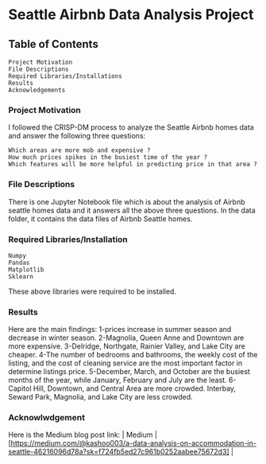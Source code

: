 # Seattle Airbnb Data Analysis Project

## Table of Contents
    Project Motivation
    File Descriptions
    Required Libraries/Installations
    Results
    Acknowledgements
### Project Motivation
I followed the CRISP-DM process to analyze the Seattle Airbnb homes data and answer the following three questions:

    Which areas are more mob and expensive ?
    How much prices spikes in the busiest time of the year ?
    Which features will be more helpful in predicting price in that area ?
### File Descriptions
 There is one Jupyter Notebook file which is about the analysis of Airbnb seattle homes data and it answers all the above three questions.
 In the data folder, it contains the data files of Airbnb Seattle homes. 
 
### Required Libraries/Installation
    Numpy
    Pandas
    Matplotlib
    Sklearn
These above libraries were required to be installed.

### Results
Here are the main findings:
1-prices increase in summer season and decrease in winter season.
2-Magnolia, Queen Anne and Downtown are more expensive.
3-Delridge, Northgate, Rainier Valley, and Lake City are cheaper.
4-The number of bedrooms and bathrooms, the weekly cost of the listing, and the cost of cleaning service are the most important factor in determine listings price.
5-December, March, and October are the busiest months of the year, while January, February and July are the least.
6-Capitol Hill, Downtown, and Central Area are more crowded.
Interbay, Seward Park, Magnolia, and Lake City are less crowded.
### Acknowlwdgement
Here is the Medium blog post link:
| Medium | [https://medium.com/@kashoo003/a-data-analysis-on-accommodation-in-seattle-46216096d78a?sk=f724fb5ed27c961b0252aabee75672d3] |